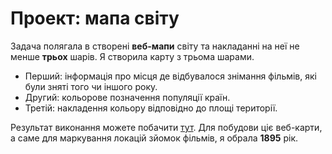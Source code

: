# Проект: мапа світу

Задача полягала в створені **веб-мапи** світу та накладанні на неї не менше **трьох** шарів.
Я створила карту з трьома шарами.


* Перший: інформація про місця де відбувалося знімання фільмів, які були зняті того чи іншого року.
* Другий: кольорове позначення популяції країн.
* Третій: накладення кольорy відповідно до площі території.


Результат виконання можете побачити [тут](https://github.com/ZheniaBezrodna/films_map/blob/master/map.html).
Для побудови ціє веб-карти, а саме для маркування локацій зйомок фільмів, я обрала **1895** рік.
